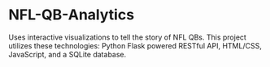# NFL-QB-Analytics
Uses interactive visualizations to tell the story of NFL QBs. This project utilizes these technologies: Python Flask powered RESTful API, HTML/CSS, JavaScript, and a SQLite database.
